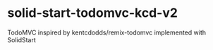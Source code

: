 # solid-start-todomvc-kcd-v2
TodoMVC inspired by kentcdodds/remix-todomvc implemented with SolidStart
